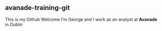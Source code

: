## avanade-training-git
This is my Github 
Welcome
I'm George and I work as an analyst at **Avanade** in *Dublin* 
